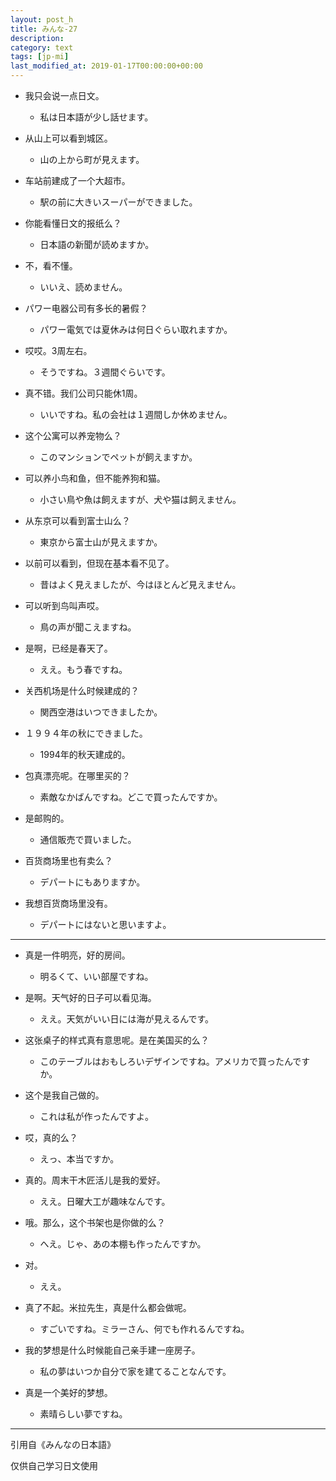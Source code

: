 ```yaml
---
layout: post_h
title: みんな-27
description:
category: text
tags: [jp-mi]
last_modified_at: 2019-01-17T00:00:00+00:00
---
```


- 我只会说一点日文。

    - 私は日本語が少し話せます。

- 从山上可以看到城区。

    - 山の上から町が見えます。

- 车站前建成了一个大超市。

    - 駅の前に大きいスーパーができました。

- 你能看懂日文的报纸么？

    - 日本語の新聞が読めますか。

- 不，看不懂。

    - いいえ、読めません。

- パワー电器公司有多长的暑假？

    - パワー電気では夏休みは何日ぐらい取れますか。

- 哎哎。3周左右。

    - そうですね。３週間ぐらいです。

- 真不错。我们公司只能休1周。

    - いいですね。私の会社は１週間しか休めません。

- 这个公寓可以养宠物么？

    - このマンションでペットが飼えますか。

- 可以养小鸟和鱼，但不能养狗和猫。

    - 小さい鳥や魚は飼えますが、犬や猫は飼えません。

- 从东京可以看到富士山么？

    - 東京から富士山が見えますか。

- 以前可以看到，但现在基本看不见了。

    - 昔はよく見えましたが、今はほとんど見えません。

- 可以听到鸟叫声哎。

    - 鳥の声が聞こえますね。

- 是啊，已经是春天了。

    - ええ。もう春ですね。

- 关西机场是什么时候建成的？

    - 関西空港はいつできましたか。

- １９９４年の秋にできました。

    - 1994年的秋天建成的。

- 包真漂亮呢。在哪里买的？

    - 素敵なかばんですね。どこで買ったんですか。

- 是邮购的。

    - 通信販売で買いました。

- 百货商场里也有卖么？

    - デパートにもありますか。

- 我想百货商场里没有。

    - デパートにはないと思いますよ。

<hr>

- 真是一件明亮，好的房间。

    - 明るくて、いい部屋ですね。


- 是啊。天气好的日子可以看见海。

    - ええ。天気がいい日には海が見えるんです。


- 这张桌子的样式真有意思呢。是在美国买的么？

    - このテーブルはおもしろいデザインですね。アメリカで買ったんですか。


- 这个是我自己做的。

    - これは私が作ったんですよ。


- 哎，真的么？

    - えっ、本当ですか。


- 真的。周末干木匠活儿是我的爱好。

    - ええ。日曜大工が趣味なんです。


- 哦。那么，这个书架也是你做的么？

    - へえ。じゃ、あの本棚も作ったんですか。


- 对。

    - ええ。


- 真了不起。米拉先生，真是什么都会做呢。

    - すごいですね。ミラーさん、何でも作れるんですね。


- 我的梦想是什么时候能自己亲手建一座房子。

    - 私の夢はいつか自分で家を建てることなんです。


- 真是一个美好的梦想。

    - 素晴らしい夢ですね。

<hr>

引用自《みんなの日本語》

仅供自己学习日文使用
